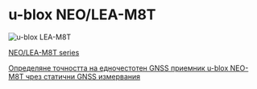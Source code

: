 # u-blox NEO/LEA-M8T

![u-blox LEA-M8T](https://media-exp1.licdn.com/dms/image/C4D12AQHRDVO-vQF1uQ/article-inline_image-shrink_1000_1488/0?e=1602720000&v=beta&t=8tbdeQT79N_twoIuAhxp0wUGrCwsEbD6UW_qj-nXTV4)

[NEO/LEA-M8T series](https://www.u-blox.com/en/product/neolea-m8t-series)

[Определяне точността на едночестотен GNSS приемник u-blox NEO-M8T чрез статични GNSS измервания](https://www.linkedin.com/pulse/%D0%BE%D0%BF%D1%80%D0%B5%D0%B4%D0%B5%D0%BB%D1%8F%D0%BD%D0%B5-%D1%82%D0%BE%D1%87%D0%BD%D0%BE%D1%81%D1%82%D1%82%D0%B0-%D0%BD%D0%B0-%D0%B5%D0%B4%D0%BD%D0%BE%D1%87%D0%B5%D1%81%D1%82%D0%BE%D1%82%D0%B5%D0%BD-gnss-%D0%BF%D1%80%D0%B8%D0%B5%D0%BC%D0%BD%D0%B8%D0%BA-u-blox-geshkov/)
